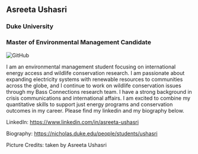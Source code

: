 ## Asreeta Ushasri
### Duke University
### Master of Environmental Management Candidate

![GitHub](https://github.com/user-attachments/assets/e61faa9a-1c4b-4ec8-9dfa-1f9a2ded020d)


I am an environmental management student focusing on international energy access and wildlife conservation research. I am passionate about expanding electricity systems with renewable resources to communities across the globe, and I continue to work on wildlife conservation issues through my Bass Connections research team. I have a strong background in crisis communications and international affairs. I am excited to combine my quantitative skills to support just energy programs and conservation outcomes in my career. Please find my linkedin and my biography below.

LinkedIn: https://www.linkedin.com/in/asreeta-ushasri

Biography: https://nicholas.duke.edu/people/students/ushasri

Picture Credits: taken by Asreeta Ushasri
